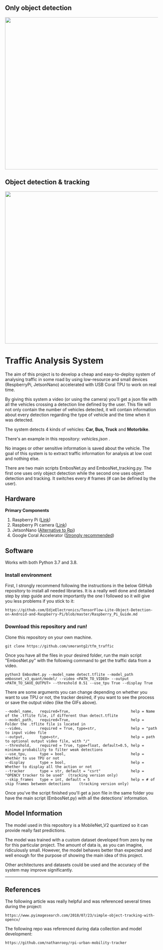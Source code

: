 
## Only object detection

<span>
  <img src='GIF_od.gif' width="888" height="500"> 
</span>

## Object detection & tracking
<span>
  <img src='GIF_csrt.gif' width="888" height="500">
</span>



# Traffic Analysis System

The aim of this project is to develop a cheap and easy-to-deploy system of analysing traffic in some road by using low-resource and small devices (RespberryPi, JetsonNano) accelerated with USB Coral TPU to work on real time.

By giving this system a video (or using the camera) you'll get a json file with all the vehicles crossing a detection line defined by the user. This file will not only contain the number of vehicles detected, it will contain information about every detection regarding the type of vehicle and the time when it was detected.

The system detects 4 kinds of vehicles: **Car, Bus, Truck** and **Motorbike**.

There's an example in this repository: *vehicles.json* .

No images or other sensitive information is saved about the vehicle. The goal of this system is to extract traffic information for analysis at low cost and nothing else.

There are two main scripts EmbosNet.py and EmbosNet_tracking.py. The first one uses only object detection while the second one uses object detection and tracking. It switches every # frames (# can be defined by the user).


## Hardware
<b>Primary Components</b>
1) Raspberry Pi (<a target="_blank" href="https://www.raspberrypi.org/products/raspberry-pi-4-model-b"/>Link</a>)
2) Raspberry Pi camera (<a target="_blank" href="https://www.raspberrypi.org/products/camera-module-v2/">Link</a>)
3) JetsonNano (<a target="_blank" href="https://developer.nvidia.com/embedded/jetson-nano-developer-kit">Alternative to Rpi</a>)
4) Google Coral Accelerator (<a target="_blank" href="https://coral.ai/products/accelerator">Strongly recommended</a>)

## Software

Works with both Python 3.7 and 3.8.

### Install environment

First, I strongly recommend following the instructions in the below GitHub repository to install all needed libraries. 
It is a really well done and detailed step by step guide and more importantly the one I followed so it will give you less problems if you stick to it:
```
https://github.com/EdjeElectronics/TensorFlow-Lite-Object-Detection-on-Android-and-Raspberry-Pi/blob/master/Raspberry_Pi_Guide.md
```
### Download this repository and run!

Clone this repository on your own machine.

```
git clone https://github.com/smorantg2/tfm_traffic
```
Once you have all the files in your desired folder, run the main script "EmbosNet.py" with the following command to get the traffic data from a video.

```
python3 EmbosNet.py --model_name detect.tflite --model_path embosnet_v3_quant/model/ --video <PATH_TO_VIDEO> --output <PATH_TO_SAVE_OUTPUT> --threshold 0.51 --use_tpu True --display True
```

There are some arguments you can change depending on whether you want to use TPU or not, the tracker desired, if you want to see the process or save the output video (like the GIFs above).

```
--model_name,   required=True,                            help = Name of the .tflite file, if different than detect.tflite
--model_path,   required=True,                            help = Folder the .tflite file is located in
--video,        required = True, type=str,                help = "path to input video file
--output,       type=str,                                 help = path to optional output video file, with "/"
--threshold,    required = True, type=float, default=0.5, help = minimum probability to filter weak detections
--use_tpu,      type = bool,                              help = Whether to use TPU or not
--display       type = bool,                              help = Whether to display all the action or not
--tracker       type = str, default = "csrt"              help = "OPENCV tracker to be used"  (tracking version only)
--skip_frames   type = int, default = 5                   help = # of skip frames between detections    (tracking version only)
```

Once you've the script finished you'll get a json file in the same folder you have the main script (EmbosNet.py) with all the detections' information.

## Model Information

The model used in this repository is a MobileNet_V2 quantized so it can provide really fast predictions. 

The model was trained with a custom dataset developed from zero by me for this particular project. 
The amount of data is, as you can imagine, ridiculously small. However, the model behaves better than expected and well enough for the purpose of showing the main idea of this project.

Other architectures and datasets could be used and the accuracy of the system may improve significantly.



--------------------------------------------------------------------------------------------------------------------------------

## References

The following article was really helpful and was referenced several times during the project:

```
https://www.pyimagesearch.com/2018/07/23/simple-object-tracking-with-opencv/
```

The following repo was referenced during data collection and model development:
```
https://github.com/nathanrooy/rpi-urban-mobility-tracker
```
